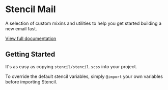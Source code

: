 # Stencil Mail

A selection of custom mixins and utilities to help you get started building a new email fast.

[View full documentation](http://dijkstra.io/stencil-mail/docs)

## Getting Started

It's as easy as copying `stencil/stencil.scss` into your project.

To override the default stencil variables, simply `@import` your own variables
before importing Stencil.
